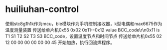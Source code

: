 # huiliuhan-control
使用stc8g1h1k作为mcu，ble模块作为手机控制接收器，k型电偶和max6675作为温度测量装置
传送给单片机0x55 0x02 0x11--0x12 value BCC_code\r\n0x11 is T1 S1 T2 S2 T3 S3 BCC_code，设置温度节点和时间节点
传送给单片机0x55 02 12 00 00 00 00 00 00 45 开始加热，执行回流焊程序。
